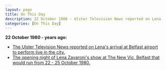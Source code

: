 ```yaml
---
layout: page
title: On This Day
description: 22 October 1980 - Ulster Television News reported on Lena's arrival at Belfast airport to perform live in the city. Also on this day was the opening night of Lena Zavaroni's show at The New Vic, Belfast that would run from 22 - 25 October 1980.
categories: [On This Day]
---
```


**22 October 1980 - <span id="age1"></span> years ago:**
* [The Ulster Television News reported on Lena's arrival at Belfast airport to perform live in the city.](/theatre/the%20lena%20zavaroni%20show/1980/10/22/the-lena-zavaroni-show.html#ulster-television-news-utv)
* [The opening night of Lena Zavaroni's show at The New Vic, Belfast that would run from 22 - 25 October 1980.](/theatre/the%20lena%20zavaroni%20show/1980/10/22/the-lena-zavaroni-show.html)

<!-- Script for calculating number of years ago -->
<script>
var dob = '19801022';
var year = Number(dob.substr(0, 4));
var month = Number(dob.substr(4, 2)) - 1;
var day = Number(dob.substr(6, 2));
var today = new Date();
var age1 = today.getFullYear() - year;
if (today.getMonth() < month || (today.getMonth() == month && today.getDate() < day)) {
age1--;
}
document.getElementById("age1").innerHTML=age1;
</script>

